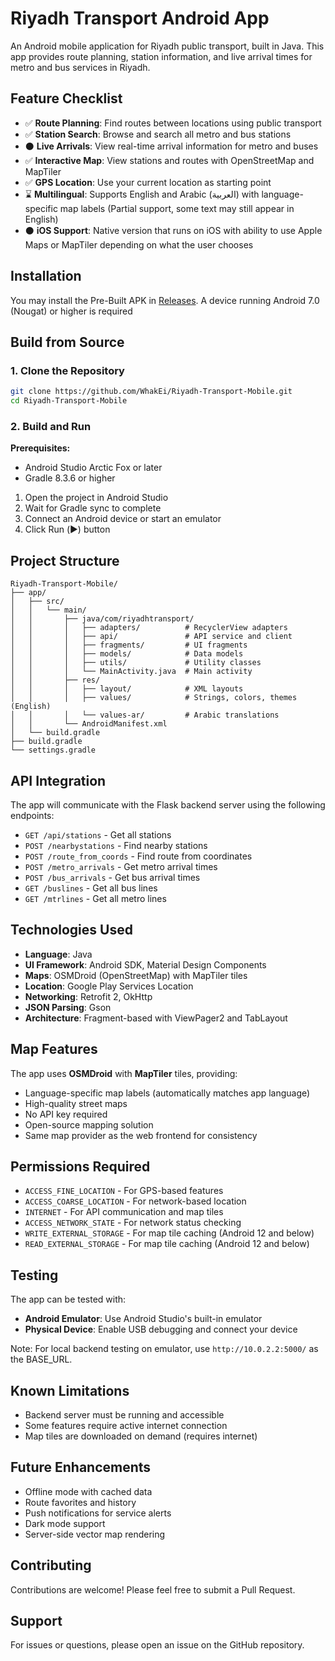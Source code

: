 # Riyadh Transport Android App

An Android mobile application for Riyadh public transport, built in Java. This app provides route planning, station information, and live arrival times for metro and bus services in Riyadh.

## Feature Checklist

- ✅ **Route Planning**: Find routes between locations using public transport
- ✅ **Station Search**: Browse and search all metro and bus stations
- ⚫ **Live Arrivals**: View real-time arrival information for metro and buses
- ✅ **Interactive Map**: View stations and routes with OpenStreetMap and MapTiler
- ✅ **GPS Location**: Use your current location as starting point
- ⌛ **Multilingual**: Supports English and Arabic (العربية) with language-specific map labels (Partial support, some text may still appear in English)
- ⚫ **iOS Support**: Native version that runs on iOS with ability to use Apple Maps or MapTiler depending on what the user chooses


## Installation
You may install the Pre-Built APK in [Releases](https://github.com/WhakEi/Riyadh-Transport-Mobile/releases). A device running Android 7.0 (Nougat) or higher is required

## Build from Source

### 1. Clone the Repository

```bash
git clone https://github.com/WhakEi/Riyadh-Transport-Mobile.git
cd Riyadh-Transport-Mobile
```

### 2. Build and Run
**Prerequisites:**
- Android Studio Arctic Fox or later
- Gradle 8.3.6 or higher

1. Open the project in Android Studio
2. Wait for Gradle sync to complete
3. Connect an Android device or start an emulator
4. Click Run (▶️) button

## Project Structure

```
Riyadh-Transport-Mobile/
├── app/
│   ├── src/
│   │   └── main/
│   │       ├── java/com/riyadhtransport/
│   │       │   ├── adapters/          # RecyclerView adapters
│   │       │   ├── api/               # API service and client
│   │       │   ├── fragments/         # UI fragments
│   │       │   ├── models/            # Data models
│   │       │   ├── utils/             # Utility classes
│   │       │   └── MainActivity.java  # Main activity
│   │       ├── res/
│   │       │   ├── layout/            # XML layouts
│   │       │   ├── values/            # Strings, colors, themes (English)
│   │       │   └── values-ar/         # Arabic translations
│   │       └── AndroidManifest.xml
│   └── build.gradle
├── build.gradle
└── settings.gradle
```

## API Integration

The app will communicate with the Flask backend server using the following endpoints:

- `GET /api/stations` - Get all stations
- `POST /nearbystations` - Find nearby stations
- `POST /route_from_coords` - Find route from coordinates
- `POST /metro_arrivals` - Get metro arrival times
- `POST /bus_arrivals` - Get bus arrival times
- `GET /buslines` - Get all bus lines
- `GET /mtrlines` - Get all metro lines

## Technologies Used

- **Language**: Java
- **UI Framework**: Android SDK, Material Design Components
- **Maps**: OSMDroid (OpenStreetMap) with MapTiler tiles
- **Location**: Google Play Services Location
- **Networking**: Retrofit 2, OkHttp
- **JSON Parsing**: Gson
- **Architecture**: Fragment-based with ViewPager2 and TabLayout

## Map Features

The app uses **OSMDroid** with **MapTiler** tiles, providing:
- Language-specific map labels (automatically matches app language)
- High-quality street maps
- No API key required
- Open-source mapping solution
- Same map provider as the web frontend for consistency

## Permissions Required

- `ACCESS_FINE_LOCATION` - For GPS-based features
- `ACCESS_COARSE_LOCATION` - For network-based location
- `INTERNET` - For API communication and map tiles
- `ACCESS_NETWORK_STATE` - For network status checking
- `WRITE_EXTERNAL_STORAGE` - For map tile caching (Android 12 and below)
- `READ_EXTERNAL_STORAGE` - For map tile caching (Android 12 and below)

## Testing

The app can be tested with:
- **Android Emulator**: Use Android Studio's built-in emulator
- **Physical Device**: Enable USB debugging and connect your device

Note: For local backend testing on emulator, use `http://10.0.2.2:5000/` as the BASE_URL.

## Known Limitations

- Backend server must be running and accessible
- Some features require active internet connection
- Map tiles are downloaded on demand (requires internet)

## Future Enhancements

- Offline mode with cached data
- Route favorites and history
- Push notifications for service alerts
- Dark mode support
- Server-side vector map rendering

## Contributing

Contributions are welcome! Please feel free to submit a Pull Request.

## Support

For issues or questions, please open an issue on the GitHub repository.
